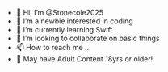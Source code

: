 - 👋 Hi, I’m @Stonecole2025
- 👀 I’m a newbie interested in coding
- 🌱 I’m currently learning Swift
- 💞️ I’m looking to collaborate on basic things
- 📫 How to reach me ...
- 🔞 May have Adult Content 18yrs or older!
<!---
Stonecole2025/Stonecole2025 is a ✨ special ✨ repository because its `README.md` (this file) appears on your GitHub profile.
You can click the Preview link to take a look at your changes.
--->

